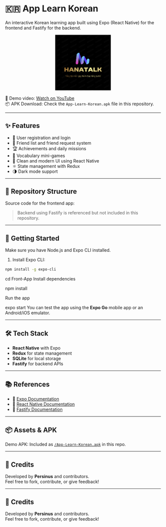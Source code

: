 # 🇰🇷 App Learn Korean

An interactive Korean learning app built using Expo (React Native) for the frontend and Fastify for the backend.

<div align="center">
  <img src="./assets/logo.png" alt="App Icon" width="180" />
</div>

🎥 Demo video: [Watch on YouTube](https://youtu.be/FxwFww0zoiA)  
📦 APK Download: Check the `App-Learn-Korean.apk` file in this repository.

---

## ✨ Features

- 🔐 User registration and login
- 👥 Friend list and friend request system
- 🏆 Achievements and daily missions
- 🧠 Vocabulary mini-games
- 🎨 Clean and modern UI using React Native
- ⚛️ State management with Redux
- 🌗 Dark mode support

---

## 📂 Repository Structure

Source code for the frontend app:



> Backend using Fastify is referenced but not included in this repository.

---

## 🚀 Getting Started

Make sure you have Node.js and Expo CLI installed.

1. Install Expo CLI:

```bash
npm install -g expo-cli

```

cd Front-App
Install dependencies

npm install

Run the app

expo start
You can test the app using the **Expo Go** mobile app or an Android/iOS emulator.

---

## 🛠️ Tech Stack
- **React Native** with Expo
- **Redux** for state management
- **SQLite** for local storage
- **Fastify** for backend APIs

---

## 📚 References
- 📘 [Expo Documentation](https://docs.expo.dev/)
- 📘 [React Native Documentation](https://reactnative.dev/docs/getting-started)
- 📘 [Fastify Documentation](https://www.fastify.io/docs/latest/)

---

## 📦 Assets & APK
Demo APK: Included as [`/App-Learn-Korean.apk`](./App-Learn-Korean.apk) in this repo.

---

## 🤝 Credits
Developed by **Persinus** and contributors.  
Feel free to fork, contribute, or give feedback!


---

## 🤝 Credits
Developed by **Persinus** and contributors.  
Feel free to fork, contribute, or give feedback!

